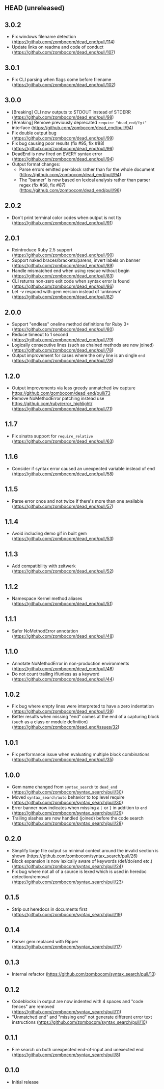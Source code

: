 ## HEAD (unreleased)

## 3.0.2

- Fix windows filename detection (https://github.com/zombocom/dead_end/pull/114)
- Update links on readme and code of conduct (https://github.com/zombocom/dead_end/pull/107)

## 3.0.1

- Fix CLI parsing when flags come before filename (https://github.com/zombocom/dead_end/pull/102)

## 3.0.0

- [Breaking] CLI now outputs to STDOUT instead of STDERR (https://github.com/zombocom/dead_end/pull/98)
- [Breaking] Remove previously deprecated `require "dead_end/fyi"` interface (https://github.com/zombocom/dead_end/pull/94)
- Fix double output bug (https://github.com/zombocom/dead_end/pull/99)
- Fix bug causing poor results (fix #95, fix #88) (https://github.com/zombocom/dead_end/pull/96)
- DeadEnd is now fired on EVERY syntax error (https://github.com/zombocom/dead_end/pull/94)
- Output format changes:
  - Parse errors emitted per-block rather than for the whole document (https://github.com/zombocom/dead_end/pull/94)
  - The "banner" is now based on lexical analysis rather than parser regex (fix #68, fix #87) (https://github.com/zombocom/dead_end/pull/96)

## 2.0.2

- Don't print terminal color codes when output is not tty (https://github.com/zombocom/dead_end/pull/91)

## 2.0.1

- Reintroduce Ruby 2.5 support (https://github.com/zombocom/dead_end/pull/90)
- Support naked braces/brackets/parens, invert labels on banner (https://github.com/zombocom/dead_end/pull/89)
- Handle mismatched end when using rescue without begin (https://github.com/zombocom/dead_end/pull/83)
- CLI returns non-zero exit code when syntax error is found (https://github.com/zombocom/dead_end/pull/86)
- Let -v respond with gem version instead of 'unknown' (https://github.com/zombocom/dead_end/pull/82)

## 2.0.0

- Support "endless" oneline method definitions for Ruby 3+ (https://github.com/zombocom/dead_end/pull/80)
- Reduce timeout to 1 second (https://github.com/zombocom/dead_end/pull/79)
- Logically consecutive lines (such as chained methods are now joined) (https://github.com/zombocom/dead_end/pull/78)
- Output improvement for cases where the only line is an single `end` (https://github.com/zombocom/dead_end/pull/78)

## 1.2.0

- Output improvements via less greedy unmatched kw capture https://github.com/zombocom/dead_end/pull/73
- Remove NoMethodError patching instead use https://github.com/ruby/error_highlight/ (https://github.com/zombocom/dead_end/pull/71)

## 1.1.7

- Fix sinatra support for `require_relative` (https://github.com/zombocom/dead_end/pull/63)

## 1.1.6

- Consider if syntax error caused an unexpected variable instead of end (https://github.com/zombocom/dead_end/pull/58)

## 1.1.5

- Parse error once and not twice if there's more than one available (https://github.com/zombocom/dead_end/pull/57)

## 1.1.4

- Avoid including demo gif in built gem (https://github.com/zombocom/dead_end/pull/53)

## 1.1.3

- Add compatibility with zeitwerk (https://github.com/zombocom/dead_end/pull/52)

## 1.1.2

- Namespace Kernel method aliases (https://github.com/zombocom/dead_end/pull/51)

## 1.1.1

- Safer NoMethodError annotation (https://github.com/zombocom/dead_end/pull/48)

## 1.1.0

- Annotate NoMethodError in non-production environments (https://github.com/zombocom/dead_end/pull/46)
- Do not count trailing if/unless as a keyword (https://github.com/zombocom/dead_end/pull/44)

## 1.0.2

- Fix bug where empty lines were interpreted to have a zero indentation (https://github.com/zombocom/dead_end/pull/39)
- Better results when missing "end" comes at the end of a capturing block (such as a class or module definition) (https://github.com/zombocom/dead_end/issues/32)

## 1.0.1

- Fix performance issue when evaluating multiple block combinations (https://github.com/zombocom/dead_end/pull/35)

## 1.0.0

- Gem name changed from `syntax_search` to `dead_end` (https://github.com/zombocom/syntax_search/pull/30)
- Moved `syntax_search/auto` behavior to top level require (https://github.com/zombocom/syntax_search/pull/30)
- Error banner now indicates when missing a `|` or `}` in addition to `end` (https://github.com/zombocom/syntax_search/pull/29)
- Trailing slashes are now handled (joined) before the code search (https://github.com/zombocom/syntax_search/pull/28)

## 0.2.0

- Simplify large file output so minimal context around the invalid section is shown (https://github.com/zombocom/syntax_search/pull/26)
- Block expansion is now lexically aware of keywords (def/do/end etc.) (https://github.com/zombocom/syntax_search/pull/24)
- Fix bug where not all of a source is lexed which is used in heredoc detection/removal (https://github.com/zombocom/syntax_search/pull/23)

## 0.1.5

- Strip out heredocs in documents first (https://github.com/zombocom/syntax_search/pull/19)

## 0.1.4

- Parser gem replaced with Ripper (https://github.com/zombocom/syntax_search/pull/17)

## 0.1.3

- Internal refactor (https://github.com/zombocom/syntax_search/pull/13)

## 0.1.2

- Codeblocks in output are now indented with 4 spaces and "code fences" are removed (https://github.com/zombocom/syntax_search/pull/11)
- "Unmatched end" and "missing end" not generate different error text instructions (https://github.com/zombocom/syntax_search/pull/10)

## 0.1.1

- Fire search on both unexpected end-of-input and unexected end (https://github.com/zombocom/syntax_search/pull/8)

## 0.1.0

- Initial release
